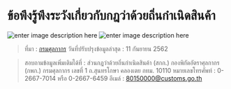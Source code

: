 
ข้อพึงรู้พึงระวังเกี่ยวกับกฎว่าด้วยถิ่นกำเนิดสินค้า
===


![enter image description here](https://github.com/yosarawut/e-TaxIncentive/raw/master/img/origin-check-list-01.jpg)
![enter image description here](https://github.com/yosarawut/e-TaxIncentive/raw/master/img/origin-check-list-02.jpg)

>ที่มา : [กรมศุลกากร](http://www.customs.go.th/list_strc_download.php?order_by=co_last_update_datetime&sort_type=1)
วันที่ปรับปรุงข้อมูลล่าสุด :  11 กันยายน 2562


>สอบถามข้อมูลเพิ่มเติมได้ที่ : ส่วนกฎว่าด้วยถิ่นกำเนิดสินค้า (สกก.) กองพิกัดอัตราศุลกากร (กพก.)
กรมศุลกากร เลขที่ 1 ถ.สุนทรโกษา คลองเตย กทม. 10110
หมายเลขโทรศัพท์ : 0-2667-7014 หรือ 0-2667-6459
อีเมล์ : 80150000@customs.go.th
<!--stackedit_data:
eyJoaXN0b3J5IjpbLTY1MjA3MTY4OF19
-->
